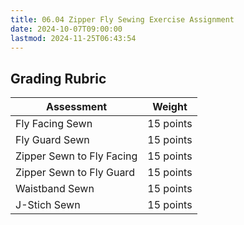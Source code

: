 ```yaml
---
title: 06.04 Zipper Fly Sewing Exercise Assignment
date: 2024-10-07T09:00:00
lastmod: 2024-11-25T06:43:54
---
```


## Grading Rubric

<div class="responsive-table-markdown">

| Assessment                | Weight    |
| ------------------------- | --------- |
| Fly Facing Sewn           | 15 points |
| Fly Guard Sewn            | 15 points |
| Zipper Sewn to Fly Facing | 15 points |
| Zipper Sewn to Fly Guard  | 15 points |
| Waistband Sewn            | 15 points |
| J-Stich Sewn              | 15 points |

</div>
